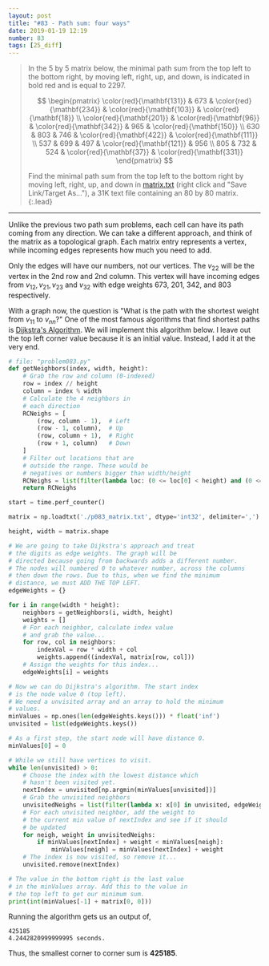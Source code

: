 ```yaml
---
layout: post
title: "#83 - Path sum: four ways"
date: 2019-01-19 12:19
number: 83
tags: [25_diff]
---
```

> In the 5 by 5 matrix below, the minimal path sum from the top left to the bottom right, by moving left, right, up, and down, is indicated in bold red and is equal to 2297.
>
> $$
> \begin{pmatrix}
> 	\color{red}{\mathbf{131}} & 673 & \color{red}{\mathbf{234}} & \color{red}{\mathbf{103}} & \color{red}{\mathbf{18}}
> 	\\
> 	\color{red}{\mathbf{201}} & \color{red}{\mathbf{96}} & 
> 		\color{red}{\mathbf{342}} & 965 & \color{red}{\mathbf{150}}
> 	\\
> 	630 & 803 & 746 & \color{red}{\mathbf{422}} & \color{red}{\mathbf{111}}
> 	\\
> 	537 & 699 & 497 & \color{red}{\mathbf{121}} & 956
> 	\\
> 	805 & 732 & 524 & \color{red}{\mathbf{37}} & \color{red}{\mathbf{331}}
> \end{pmatrix}
> $$
>
> Find the minimal path sum from the top left to the bottom right by moving left, right, up, and down in [matrix.txt](https://projecteuler.net/project/resources/p083_matrix.txt) (right click and "Save Link/Target As..."), a 31K text file containing an 80 by 80 matrix.
{:.lead}
* * *

Unlike the previous two path sum problems, each cell can have its path coming from any direction. We can take a different approach, and think of the matrix as a topological graph. Each matrix entry represents a vertex, while incoming edges represents how much you need to add.

Only the edges will have our numbers, not our vertices. The $v_{22}$ will be the vertex in the 2nd row and 2nd column. This vertex will have incoming edges from $v_{12}, v_{21}, v_{23}$ and $v_{32}$ with edge weights 673, 201, 342, and 803 respectively.

With a graph now, the question is "What is the path with the shortest weight from $v_{11}$ to $v_{nn}$?" One of the most famous algorithms that find shortest paths is [Dijkstra's Algorithm](https://en.wikipedia.org/wiki/Dijkstra%27s_algorithm). We will implement this algorithm below. I leave out the top left corner value because it is an initial value. Instead, I add it at the very end.
```python
# file: "problem083.py"
def getNeighbors(index, width, height):
    # Grab the row and column (0-indexed)
    row = index // height
    column = index % width
    # Calculate the 4 neighbors in
    # each direction
    RCNeighs = [
        (row, column - 1),  # Left
        (row - 1, column),  # Up
        (row, column + 1),  # Right
        (row + 1, column)   # Down
    ]
    # Filter out locations that are
    # outside the range. These would be
    # negatives or numbers bigger than width/height
    RCNeighs = list(filter(lambda loc: (0 <= loc[0] < height) and (0 <= loc[1] < width), RCNeighs))
    return RCNeighs

start = time.perf_counter()

matrix = np.loadtxt('./p083_matrix.txt', dtype='int32', delimiter=',')

height, width = matrix.shape

# We are going to take Dijkstra's approach and treat
# the digits as edge weights. The graph will be
# directed because going from backwards adds a different number.
# The nodes will numbered 0 to whatever number, across the columns
# then down the rows. Due to this, when we find the minimum
# distance, we must ADD THE TOP LEFT.
edgeWeights = {}

for i in range(width * height):
    neighbors = getNeighbors(i, width, height)
    weights = []
    # For each neighbor, calculate index value
    # and grab the value...
    for row, col in neighbors:
        indexVal = row * width + col
        weights.append((indexVal, matrix[row, col]))
    # Assign the weights for this index...
    edgeWeights[i] = weights

# Now we can do Dijkstra's algorithm. The start index
# is the node value 0 (top left).
# We need a unvisited array and an array to hold the minimum
# values.
minValues = np.ones(len(edgeWeights.keys())) * float('inf')
unvisited = list(edgeWeights.keys())

# As a first step, the start node will have distance 0.
minValues[0] = 0

# While we still have vertices to visit.
while len(unvisited) > 0:
    # Choose the index with the lowest distance which
    # hasn't been visited yet.
    nextIndex = unvisited[np.argmin(minValues[unvisited])]
    # Grab the unvisited neighbors
    unvisitedNeighs = list(filter(lambda x: x[0] in unvisited, edgeWeights[nextIndex]))
    # For each unvisited neighbor, add the weight to
    # the current min value of nextIndex and see if it should
    # be updated
    for neigh, weight in unvisitedNeighs:
        if minValues[nextIndex] + weight < minValues[neigh]:
            minValues[neigh] = minValues[nextIndex] + weight
    # The index is now visited, so remove it...
    unvisited.remove(nextIndex)

# The value in the bottom right is the last value
# in the minValues array. Add this to the value in
# the top left to get our minimum sum.
print(int(minValues[-1] + matrix[0, 0]))
```
Running the algorithm gets us an output of,
```
425185
4.2442820999999995 seconds.
```
Thus, the smallest corner to corner sum is **425185**.
